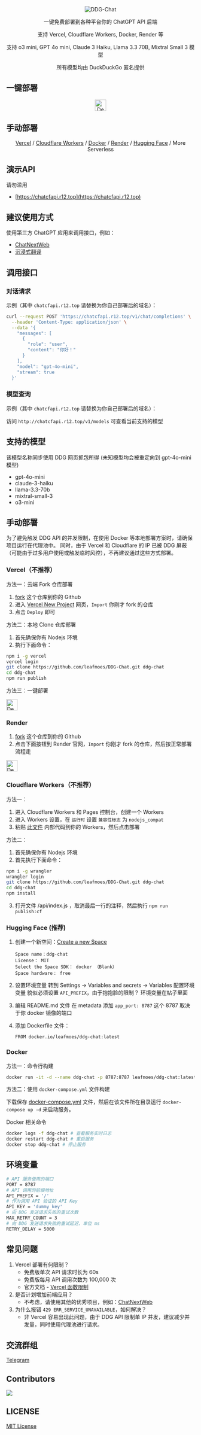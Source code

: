 <div align="center">
<img src="https://socialify.git.ci/leafmoes/DDG-Chat/image?font=Inter&forks=1&issues=1&logo=https://duckduckgo.com/assets/logo_header.v109.svg&name=1&pattern=Plus&pulls=1&stargazers=1&theme=Auto" alt="DDG-Chat"/>

一键免费部署到各种平台你的 ChatGPT API 后端

支持 Vercel, Cloudflare Workers, Docker, Render 等

支持 o3 mini, GPT 4o mini, Claude 3 Haiku, Llama 3.3 70B, Mixtral Small 3 模型

所有模型均由 DuckDuckGo 匿名提供

</div>

## 一键部署

<div align="center">

[<img src="https://vercel.com/button" alt="Deploy on Vercel" height="30">](https://vercel.com/new/clone?repository-url=https://github.com/leafmoes/ddg-chat&project-name=ddg-chat&repository-name=ddg-chat) 

</div>

## 手动部署

<div align="center">

[Vercel](https://github.com/leafmoes/DDG-Chat#vercel) / [Cloudflare Workers](https://github.com/leafmoes/DDG-Chat#cloudflare-workers) / [Docker](https://github.com/leafmoes/DDG-Chat#docker) / [Render](https://github.com/leafmoes/DDG-Chat#render) / [Hugging Face](https://github.com/leafmoes/DDG-Chat#hugging-face) / More Serverless

</div>

## 演示API

请勿滥用

- [https://chatcfapi.r12.top](https://chatcfapi.r12.top)

## 建议使用方式

使用第三方 ChatGPT 应用来调用接口，例如：
- [ChatNextWeb](https://github.com/ChatGPTNextWeb/ChatGPT-Next-Web)
- [沉浸式翻译](https://immersivetranslate.com)

## 调用接口

### 对话请求

示例（其中 `chatcfapi.r12.top` 请替换为你自己部署后的域名）：

```bash
curl --request POST 'https://chatcfapi.r12.top/v1/chat/completions' \
  --header 'Content-Type: application/json' \
  --data '{
    "messages": [
      {
        "role": "user",
        "content": "你好！"
      }
    ],
    "model": "gpt-4o-mini",
    "stream": true
  }'
```

### 模型查询

示例（其中 `chatcfapi.r12.top` 请替换为你自己部署后的域名）：

访问 `http://chatcfapi.r12.top/v1/models` 可查看当前支持的模型

## 支持的模型

该模型名称同步使用 DDG 网页抓包所得 (未知模型均会被重定向到 gpt-4o-mini 模型)

- gpt-4o-mini
- claude-3-haiku
- llama-3.3-70b
- mixtral-small-3
- o3-mini

## 手动部署

为了避免触发 DDG API 的并发限制，在使用 Docker 等本地部署方案时，请确保项目运行在代理池中。
同时，由于 Vercel 和 Cloudflare 的 IP 已被 DDG 屏蔽（可能由于过多用户使用或触发临时风控），不再建议通过这些方式部署。

### Vercel（不推荐）

方法一：云端 Fork 仓库部署

1. [fork](https://github.com/leafmoes/ddg-chat/fork) 这个仓库到你的 Github
2. 进入 [Vercel New Project](https://vercel.com/new/) 网页，`Import` 你刚才 fork 的仓库
3. 点击 `Deploy` 即可

方法二：本地 Clone 仓库部署
1. 首先确保你有 Nodejs 环境
2. 执行下面命令：

```bash
npm i -g vercel
vercel login
git clone https://github.com/leafmoes/DDG-Chat.git ddg-chat
cd ddg-chat
npm run publish
```

方法三：一键部署

[<img src="https://vercel.com/button" alt="Deploy on Vercel" height="30">](https://vercel.com/new/clone?repository-url=https%3A%2F%2Fgithub.com%2Fleafmoes%2Fddg-chat&project-name=ddg-chat&repository-name=ddg-chat)

### Render
1. [fork](https://github.com/leafmoes/ddg-chat/fork) 这个仓库到你的 Github
2. 点击下面按钮到 Render 官网，`Import` 你刚才 fork 的仓库，然后按正常部署流程走

[<img src="https://render.com/images/deploy-to-render-button.svg" alt="Deploy on Render" height="30">](https://render.com/deploy)

### Cloudflare Workers（不推荐）

方法一：

1. 进入 Cloudflare Workers 和 Pages 控制台，创建一个 Workers
2. 进入 Workers 设置，在 `运行时` 设置 `兼容性标志` 为 `nodejs_compat`
2. 粘贴 [此文件](https://github.com/leafmoes/DDG-Chat/blob/master/dist/index.js) 内部代码到你的 Workers，然后点击部署

方法二：

1. 首先确保你有 Nodejs 环境
2. 首先执行下面命令：

```bash
npm i -g wrangler
wrangler login
git clone https://github.com/leafmoes/DDG-Chat.git ddg-chat
cd ddg-chat
npm install
```

3. 打开文件 /api/index.js ，取消最后一行的注释，然后执行 `npm run publish:cf`

### Hugging Face (推荐)

1. 创建一个新空间：[Create a new Space ](https://huggingface.co/new-space)
    ```
    Space name：ddg-chat
    License： MIT
    Select the Space SDK： docker （Blank）
    Space hardware： free
    ```

2. 设置环境变量
    转到 Settings -> Variables and secrets -> Variables 配置环境变量
    貌似必须设置 `API_PREFIX`，由于抱抱脸的限制？
    环境变量在帖子里面

3. 编辑 README.md 文件
    在 metadata 添加 `app_port: 8787` 这个 8787 取决于你 docker 镜像的端口

4. 添加 Dockerfile 文件：
    ```
    FROM docker.io/leafmoes/ddg-chat:latest
    ```

### Docker

方法一：命令行构建
```bash
docker run -it -d --name ddg-chat -p 8787:8787 leafmoes/ddg-chat:latest
```

方法二：使用 `docker-compose.yml` 文件构建

下载保存 [docker-compose.yml](https://github.com/leafmoes/DDG-Chat/blob/master/docker-compose.yml) 文件，然后在该文件所在目录运行 `docker-compose up -d` 来启动服务。

Docker 相关命令

```bash
docker logs -f ddg-chat # 查看服务实时日志
docker restart ddg-chat # 重启服务
docker stop ddg-chat # 停止服务
```

## 环境变量

```bash
# API 服务使用的端口
PORT = 8787
# API 调用的前缀地址
API_PREFIX = '/'
# 作为调用 API 验证的 API Key
API_KEY = 'dummy_key'
# 向 DDG 发送请求失败的重试次数
MAX_RETRY_COUNT = 3
# 向 DDG 发送请求失败的重试延迟，单位 ms
RETRY_DELAY = 5000
```

## 常见问题

1. Vercel 部署有何限制？
   - 免费版单次 API 请求时长为 60s
   - 免费版每月 API 调用次数为 100,000 次
   - 官方文档 - [Vercel 函数限制](https://vercel.com/docs/functions/limitations#vercel-functions-limitations)
2. 是否计划增加前端应用？
   - 不考虑，请使用其他的优秀项目，例如：[ChatNextWeb](https://github.com/ChatGPTNextWeb/ChatGPT-Next-Web)
3. 为什么报错 `429 ERR_SERVICE_UNAVAILABLE`，如何解决？
   - 非 Vercel 容易出现此问题，由于 DDG API 限制单 IP 并发，建议减少并发量，同时使用代理池进行请求。

## 交流群组

[Telegram](https://t.me/None)

## Contributors

<a href="https://github.com/leafmoes/ddg-chat/graphs/contributors">
  <img src="https://contrib.rocks/image?repo=leafmoes/ddg-chat" />
</a>

## LICENSE

[MIT License](https://github.com/leafmoes/DDG-Chat/blob/master/LICENSE)


